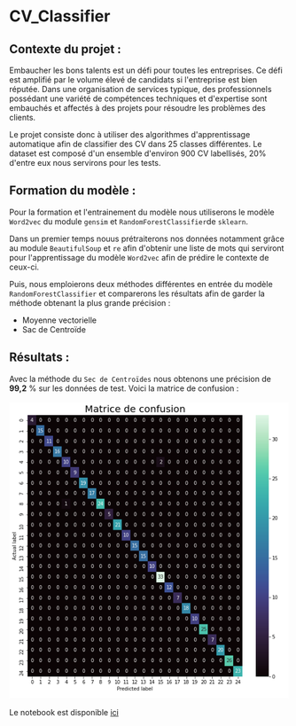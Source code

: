 # CV_Classifier

## Contexte du projet :

Embaucher les bons talents est un défi pour toutes les entreprises. Ce défi est amplifié par le volume élevé de candidats si l'entreprise est bien réputée. Dans une organisation de services typique, des professionnels possédant une variété de compétences techniques et d'expertise sont embauchés et affectés à des projets pour résoudre les problèmes des clients.

Le projet consiste donc à utiliser des algorithmes d'apprentissage automatique afin de classifier des CV dans 25 classes différentes. Le dataset est composé d'un ensemble d'environ 900 CV labellisés, 20% d'entre eux nous servirons pour les tests. 

## Formation du modèle :

Pour la formation et l'entrainement du modèle nous utiliserons le modèle `Word2vec` du module `gensim` et `RandomForestClassifier`de `sklearn`. 

Dans un premier temps nouus prétraiterons nos données notamment grâce au module `BeautifulSoup` et `re` afin d'obtenir une liste de mots qui serviront pour l'apprentissage du modèle `Word2vec` afin de prédire le contexte de ceux-ci.

Puis, nous emploierons deux méthodes différentes en entrée du modèle `RandomForestClassifier` et comparerons les résultats afin de garder la méthode obtenant la plus grande précision : 

* Moyenne vectorielle 
* Sac de Centroïde

## Résultats :

Avec la méthode du `Sec de Centroïdes` nous obtenons une précision de **99,2** % sur les données de test. Voici la matrice de confusion :

![](Images/confusion_matrix.PNG)

Le notebook est disponible [ici](CV_classifier.ipynb)

